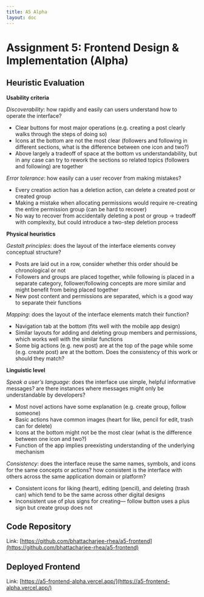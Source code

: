 ```yaml
---
title: A5 Alpha
layout: doc
---
```


# Assignment 5: Frontend Design & Implementation (Alpha)

## Heuristic Evaluation

**Usability criteria**

*Discoverability*: how rapidly and easily can users understand how to operate the interface?
- Clear buttons for most major operations (e.g. creating a post clearly walks through the steps of doing so)
- Icons at the bottom are not the most clear (followers and following in different sections, what is the difference between one icon and two?)
- Above largely a tradeoff of space at the bottom vs understandability, but in any case can try to rework the sections so related topics (followers and following) are together

*Error tolerance*: how easily can a user recover from making mistakes?
- Every creation action has a deletion action, can delete a created post or created group
- Making a mistake when allocating permissions would require re-creating the entire permission group (can be hard to recover)
- No way to recover from accidentally deleting a post or group → tradeoff with complexity, but could introduce a two-step deletion process

**Physical heuristics**

*Gestalt principles*: does the layout of the interface elements convey conceptual structure?
- Posts are laid out in a row, consider whether this order should be chronological or not
- Followers and groups are placed together, while following is placed in a separate category, follower/following concepts are more similar and might benefit from being placed together
- New post content and permissions are separated, which is a good way to separate their functions

*Mapping*: does the layout of the interface elements match their function?
- Navigation tab at the bottom (fits well with the mobile app design)
- Similar layouts for adding and deleting group members and permissions, which works well with the similar functions
- Some big actions (e.g. new post) are at the top of the page while some (e.g. create post) are at the bottom. Does the consistency of this work or should they match?

**Linguistic level**

*Speak a user’s language*: does the interface use simple, helpful informative messages? are there instances where messages might only be understandable by developers?
- Most novel actions have some explanation (e.g. create group, follow someone)
- Basic actions have common images (heart for like, pencil for edit, trash can for delete)
- Icons at the bottom might not be the most clear (what is the difference between one icon and two?)
- Function of the app implies preexisting understanding of the underlying mechanism 

*Consistency*: does the interface reuse the same names, symbols, and icons for the same concepts or actions? how consistent is the interface with others across the same application domain or platform?
- Consistent icons for liking (heart), editing (pencil), and deleting (trash can) which tend to be the same across other digital designs
- Inconsistent use of plus signs for creating— follow button uses a plus sign but create group does not

## Code Repository

Link: [https://github.com/bhattacharjee-rhea/a5-frontend](https://github.com/bhattacharjee-rhea/a5-frontend)

## Deployed Frontend

Link: [https://a5-frontend-alpha.vercel.app/](https://a5-frontend-alpha.vercel.app/)